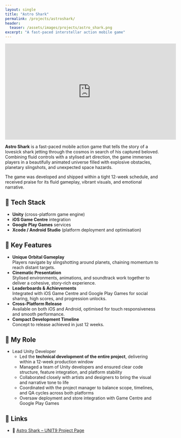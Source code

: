 ```yaml
---
layout: single
title: "Astro Shark"
permalink: /projects/astroshark/
header:
  teaser: /assets/images/projects/astro_shark.png
excerpt: "A fast-paced interstellar action mobile game"
---
```


<iframe src="https://www.youtube.com/embed/Kyeb3TnmKNU?si=9zgvYndF3ZfEmkTb"
        width="560" 
        height="315" 
        title="Astro Shark Demo" 
        frameborder="0" 
        allow="accelerometer; autoplay; clipboard-write; encrypted-media; gyroscope; picture-in-picture; web-share" 
        referrerpolicy="strict-origin-when-cross-origin" 
        allowfullscreen>
</iframe>

**Astro Shark** is a fast-paced mobile action game that tells the story of a lovesick shark jetting through the cosmos in search of his captured beloved. Combining fluid controls with a stylised art direction, the game immerses players in a beautifully animated universe filled with explosive obstacles, planetary slingshots, and unexpected space hazards.

The game was developed and shipped within a tight 12-week schedule, and received praise for its fluid gameplay, vibrant visuals, and emotional narrative.

## 🔧 Tech Stack

- **Unity** (cross-platform game engine)  
- **iOS Game Centre** integration  
- **Google Play Games** services  
- **Xcode / Android Studio** (platform deployment and optimisation)

## 🔑 Key Features

- **Unique Orbital Gameplay**  
  Players navigate by slingshotting around planets, chaining momentum to reach distant targets.  
- **Cinematic Presentation**  
  Stylised environments, animations, and soundtrack work together to deliver a cohesive, story-rich experience.  
- **Leaderboards & Achievements**  
  Integrated with iOS Game Centre and Google Play Games for social sharing, high scores, and progression unlocks.  
- **Cross-Platform Release**  
  Available on both iOS and Android, optimised for touch responsiveness and smooth performance.  
- **Compact Development Timeline**  
  Concept to release achieved in just 12 weeks.

## 👨 My Role

- Lead Unity Developer
  - Led the **technical development of the entire project**, delivering within a 12-week production window  
  - Managed a team of Unity developers and ensured clear code structure, feature integration, and platform stability  
  - Collaborated closely with artists and designers to bring the visual and narrative tone to life  
  - Coordinated with the project manager to balance scope, timelines, and QA cycles across both platforms  
  - Oversaw deployment and store integration with Game Centre and Google Play Games

<!---
## 🛠 Technical Deep Dive
> _TBC—consider describing trajectory prediction logic, orbit mechanics, or mobile performance techniques._
 
## 🚀 Lessons Learned & Next Steps
- **Challenges Overcome:** _Tight deadline, balancing physics-based mechanics with casual UX_  
- **Future Enhancements:** _New worlds, boss encounters, deeper upgrade systems_  
--->

## 🔗 Links

- 🚀 [Astro Shark – UNIT9 Project Page](https://www.unit9.com/project/astro-shark/)